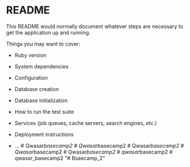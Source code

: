 # README

This README would normally document whatever steps are necessary to get the
application up and running.

Things you may want to cover:

* Ruby version

* System dependencies

* Configuration

* Database creation

* Database initialization

* How to run the test suite

* Services (job queues, cache servers, search engines, etc.)

* Deployment instructions

* ...
#   Q w a s a r _ b a s e c a m p 2  
 #   Q w a s a r _ b a s e c a m p 2  
 #   Q w a s a r _ b a s e c a m p 2  
 #   Q w a s a r _ b a s e c a m p 2  
 #   Q w a s a r _ b a s e c a m p 2  
 #   q w a s a r _ b a s e c a m p 2  
 #   q w a s a r _ b a s e c a m p 2  
 "# Bsaecamp_2" 
